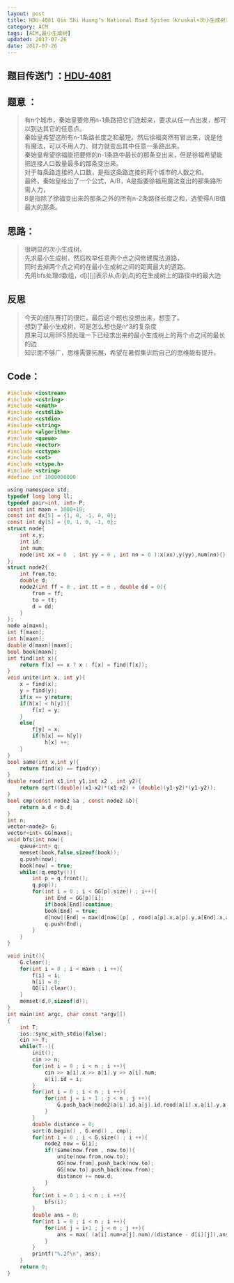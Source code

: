 ```yaml
---
layout: post
title: HDU-4081 Qin Shi Huang's National Road System（Kruskal+次小生成树）
category: ACM
tags: [ACM,最小生成树]
updated: 2017-07-26
date: 2017-07-26
---
```


## 题目传送门 ：[HDU-4081](http://acm.hdu.edu.cn/showproblem.php?pid=4081)

## 题意 ：
>有n个城市，秦始皇要修用n-1条路把它们连起来，要求从任一点出发，都可以到达其它的任意点。<br/>
秦始皇希望这所有n-1条路长度之和最短。然后徐福突然有冒出来，说是他有魔法，可以不用人力、财力就变出其中任意一条路出来。<br/>
秦始皇希望徐福能把要修的n-1条路中最长的那条变出来，但是徐福希望能把连接人口数量最多的那条变出来。<br/>
对于每条路连接的人口数，是指这条路连接的两个城市的人数之和。<br/>
最终，秦始皇给出了一个公式，A/B，A是指要徐福用魔法变出的那条路所需人力，<br/>
B是指除了徐福变出来的那条之外的所有n-2条路径长度之和，选使得A/B值最大的那条。
<!--more-->
## 思路：
>很明显的次小生成树。<br/>
先求最小生成树，然后枚举任意两个点之间修建魔法道路，<br/>
同时去掉两个点之间的在最小生成树之间的距离最大的道路。<br/>
先用bfs处理d数组，d[i][j]表示从点i到点j的在生成树上的路径中的最大边<br/>
## 反思
>今天的组队赛打的很烂，最后这个题也没想出来，想歪了。<br/>
想到了最小生成树，可是怎么想也是n^3的复杂度<br/>
原来可以用BFS预处理一下已经求出来的最小生成树上的两个点之间的最长的边<br/>
知识面不够广，思维需要拓展，希望在暑假集训后自己的思维能有提升。

## Code：
```c
#include <iostream>
#include <cstring>
#include <cmath>
#include <cstdlib>
#include <cstdio>
#include <string>
#include <algorithm>
#include <queue>
#include <vector>
#include <cctype>
#include <set>
#include <ctype.h>
#include <string>
#define inf 1000000000

using namespace std;
typedef long long ll;
typedef pair<int, int> P;
const int maxn = 1000+10;
const int dx[5] = {1, 0, -1, 0, 0};
const int dy[5] = {0, 1, 0, -1, 0};
struct node{
    int x,y;
    int id;
    int num;
    node(int xx = 0  , int yy = 0 , int nn = 0 ):x(xx),y(yy),num(nn){}
};
struct node2{
    int from,to;
    double d;
    node2(int ff = 0 , int tt = 0 , double dd = 0){
        from = ff;
        to = tt;
        d = dd;
    }
};
node a[maxn];
int f[maxn];
int h[maxn];
double d[maxn][maxn];
bool book[maxn];
int find(int x){
    return f[x] == x ? x : f[x] = find(f[x]);
}
void unite(int x, int y){
    x = find(x);
    y = find(y);
    if(x == y)return;
    if(h[x] < h[y]){
        f[x] = y;
    }
    else{
        f[y] = x;
        if(h[x] == h[y])
            h[x] ++;
    }
}
bool same(int x,int y){
    return find(x) == find(y);
}
double rood(int x1,int y1,int x2 , int y2){
    return sqrt((double)(x1-x2)*(x1-x2) + (double)(y1-y2)*(y1-y2));
}
bool cmp(const node2 &a , const node2 &b){
    return a.d < b.d;
}
int n;
vector<node2> G;
vector<int> GG[maxn];
void bfs(int now){
    queue<int> q;
    memset(book,false,sizeof(book));
    q.push(now);
    book[now] = true;
    while(!q.empty()){
        int p = q.front();
        q.pop();
        for(int i = 0 ; i < GG[p].size() ; i++){
            int End = GG[p][i];
            if(book[End])continue;
            book[End] = true;
            d[now][End] = max(d[now][p] , rood(a[p].x,a[p].y,a[End].x,a[End].y));
            q.push(End);
        }
    }
}

void init(){
    G.clear();
    for(int i = 0 ; i < maxn ; i ++){
        f[i] = i;
        h[i] = 0;
        GG[i].clear();
    }
    memset(d,0,sizeof(d));
}
int main(int argc, char const *argv[])
{
    int T;
    ios::sync_with_stdio(false);
    cin >> T;
    while(T--){
        init();
        cin >> n;
        for(int i = 0 ; i < n ; i ++){
            cin >> a[i].x >> a[i].y >> a[i].num;
            a[i].id = i;
        }
        for(int i = 0 ; i < n ; i ++){
            for(int j = i + 1 ; j < n ; j ++){
                G.push_back(node2(a[i].id,a[j].id,rood(a[i].x,a[i].y,a[j].x,a[j].y)));
            }
        }
        double distance = 0;
        sort(G.begin() , G.end() , cmp);
        for(int i = 0 ; i < G.size() ; i ++){
            node2 now = G[i];
            if(!same(now.from , now.to)){
                unite(now.from,now.to);
                GG[now.from].push_back(now.to);
                GG[now.to].push_back(now.from);
                distance += now.d;
            }
        }
        for(int i = 0 ; i < n ; i ++){
            bfs(i);
        }
        double ans = 0;
        for(int i = 0 ; i < n ; i ++){
            for(int j = i+1 ; j < n ; j ++){
                ans = max( (a[i].num+a[j].num)/(distance - d[i][j]),ans);
            }
        }
        printf("%.2f\n", ans);
    }
    return 0;
}
```
